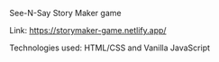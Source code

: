 See-N-Say Story Maker game

Link: https://storymaker-game.netlify.app/

Technologies used: HTML/CSS and Vanilla JavaScript